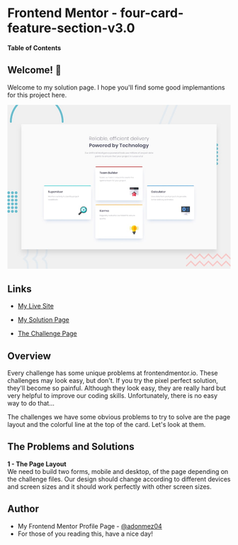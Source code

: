 # Frontend Mentor - four-card-feature-section-v3.0

**Table of Contents**

## Welcome! 👋

Welcome to my solution page. I hope you'll find some good implemantions for this project here.

![four-card-feature-section-v3.0](./design/desktop-preview.jpg)

## Links

- [My Live Site](https://adonmez04.github.io/four-card-feature-section-v3.0/)

- [My Solution Page](https://www.frontendmentor.io/solutions/fourcardfeaturesectionv30-wMwXwpr92x)

- [The Challenge Page](https://www.frontendmentor.io/challenges/four-card-feature-section-weK1eFYK)

## Overview

Every challenge has some unique problems at frontendmentor.io. These challenges may look easy, but don't. If you try the pixel perfect solution, they'll become so painful. Although they look easy, they are really hard but very helpful to improve our coding skills. Unfortunately, there is no easy way to do that...

The challenges we have some obvious problems to try to solve are the page layout and the colorful line at the top of the card. Let's look at them.

## The Problems and Solutions

**1 - The Page Layout**  
We need to build two forms, mobile and desktop, of the page depending on the challenge files. Our design should change according to different devices and screen sizes and it should work perfectly with other screen sizes.

<!-- ## My Questions for The Community -->

<!-- ## Community Feedbacks -->

<!-- ## Good Implementations -->

<!-- ## Useful Resources -->

<!-- - [The link title](The link) -->

<!-- ## Acknowledgments -->

<!-- - Thanks XXX for your helpful comment. [@The profile hastag](The profile link) -->

## Author

- My Frontend Mentor Profile Page - [@adonmez04](https://www.frontendmentor.io/profile/adonmez04)
- For those of you reading this, have a nice day!
